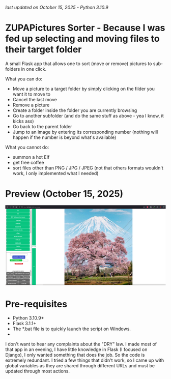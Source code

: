 *last updated on October 15, 2025 - Python 3.10.9*

# ZUPAPictures Sorter - Because I was fed up selecting and moving files to their target folder
A small Flask app that allows one to sort (move or remove) pictures to sub-folders in one click.

What you can do:
- Move a picture to a target folder by simply clicking on the filder you want it to move to
- Cancel the last move
- Remove a picture
- Create a folder inside the folder you are currently browsing
- Go to another subfolder (and do the same stuff as above - yea I know, it kicks ass)
- Go back to the parent folder
- Jump to an image by entering its corresponding number (nothing will happen if the number is beyond what's available)

What you cannot do:
- summon a hot Elf
- get free coffee
- sort files other than PNG / JPG / JPEG (not that others formats wouldn't work, I only implemented what I needed)

# Preview (October 15, 2025)
![Image](python_flask_images_organizer03.png)


# Pre-requisites
- Python 3.10.9+
- Flask 3.1.1+
- The *.bat file is to quickly launch the script on Windows.
- 
I don't want to hear any complaints about the "DRY" law.
I made most of that app in an evening, I have little knowledge in Flask (I focused on Django), I only wanted something that does the job. So the code is extremely redundant. I tried a few things that didn't work, so I came up with global variables as they are shared through different URLs and must be updated through most actions.
